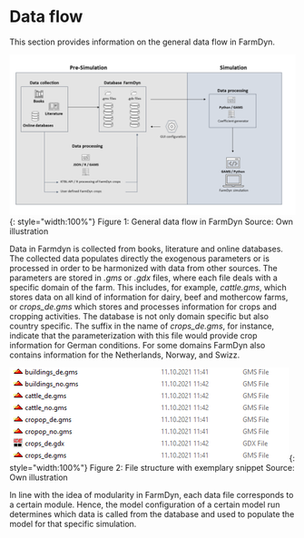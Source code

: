 # Data flow

This section provides information on the general data flow in FarmDyn.

![](../../media/Data/Data_Flow.png){: style="width:100%"}
Figure 1: General data flow  in FarmDyn
Source: Own illustration

Data in Farmdyn is collected from books, literature and online databases.
The collected data populates directly the exogenous parameters or is processed in order to be
harmonized with data from other sources. The parameters are stored in *.gms* or
*.gdx* files, where each file deals with a specific domain of the farm. This
includes, for example, *cattle.gms*, which stores data on all kind of information
for dairy, beef and mothercow farms, or *crops_de.gms* which stores and processes
information for crops and cropping activities. The database is not only domain
specific but also country specific. The suffix in the name of *crops_de.gms*, for
instance, indicate that the parameterization with this file would provide crop
information for German conditions. For some domains FarmDyn also contains information
for the Netherlands, Norway, and Swizz.

![](../../media/Data/Folder_Structure.png){: style="width:100%"}
Figure 2: File structure with exemplary snippet
Source: Own illustration


In line with the idea of modularity in FarmDyn, each data file corresponds to
a certain module. Hence, the model configuration of a certain model run determines
which data is called from the database and used to populate the model for that
specific simulation.
